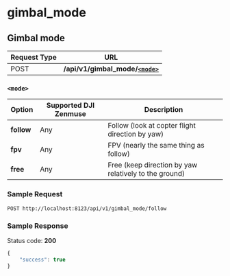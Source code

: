 gimbal_mode
=====

Gimbal mode
-----------------

Request Type | URL 
-------------|-----
POST | **/api/v1/gimbal_mode/[`<mode>`](#-mode-)**


### `<mode>`

Option | Supported DJI Zenmuse | Description
-------|-----------------------|------------
**follow** | Any | Follow (look at copter flight direction by yaw)
**fpv**   | Any | FPV (nearly the same thing as follow)
**free**  | Any | Free (keep direction by yaw relatively to the ground)

### Sample Request

```http
POST http://localhost:8123/api/v1/gimbal_mode/follow
```

### Sample Response

Status code: **200**

```javascript
{
    "success": true
}
```

